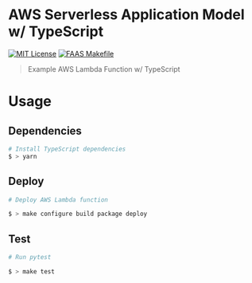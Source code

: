 # AWS Serverless Application Model w/ TypeScript

[![MIT License](https://badgen.now.sh/badge/License/MIT/blue)](https://github.com/sbstjn/faas-sam-lambda-typescri[t/blob/master/LICENSE.md)
[![FAAS Makefile](https://badgen.now.sh/badge/FAAS/Makefile/purple)](https://github.com/sbstjn/faas-makefile)

> Example AWS Lambda Function w/ TypeScript

# Usage

## Dependencies

```bash
# Install TypeScript dependencies
$ > yarn
```

## Deploy

```bash
# Deploy AWS Lambda function

$ > make configure build package deploy
```

## Test

```bash
# Run pytest

$ > make test
```
